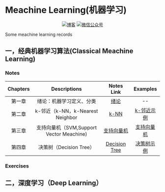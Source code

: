 # Meachine Learning(机器学习)
<p align="center">
  <a href="https://keviness.top"><img src="https://img.shields.io/badge/blog-博客-critical" alt="博客"></a>
  <a href="https://keviness.top/image/WeChatPublic.jpg" target="_blank"><img src="https://img.shields.io/badge/WeChat-微信公众号-blue.svg" alt="微信公众号"></a>
</p>
Some meachine learning records


## 一，经典机器学习算法(Classical Meachine Learning)
### Notes

| Chapters | Descriptions | Notes Link |  Examples  |
|:--------:|:------------:|:----------:|:----------:|
|  第一章   |  绪论：机器学习定义、分类 |[绪论](./ClassicalMeachineLearn/Notes/绪论.md)| -- |
|  第二章   |  k-邻近（k-NN，k-Nearest Neighbor|[k-NN](./ClassicalMeachineLearn/Notes/k-NN.md)  | [k-邻近示例](./ClassicalMeachineLearn/Examples/k邻近算法)|
|  第三章   |  支持向量机（SVM,Support Vector Meachine)|[支持向量机](./ClassicalMeachineLearn/Notes/支持向量机.md)| [支持向量机](./ClassicalMeachineLearn/Examples/支持向量机) |
|  第四章   |  决策树（Decision Tree）|[Decision Tree](./ClassicalMeachineLearn/Notes/DecisionTree.md) |[决策树示例](./ClassicalMeachineLearn/Examples/DecisionTree)|

### Exercises

## 二，深度学习（Deep Learning）

